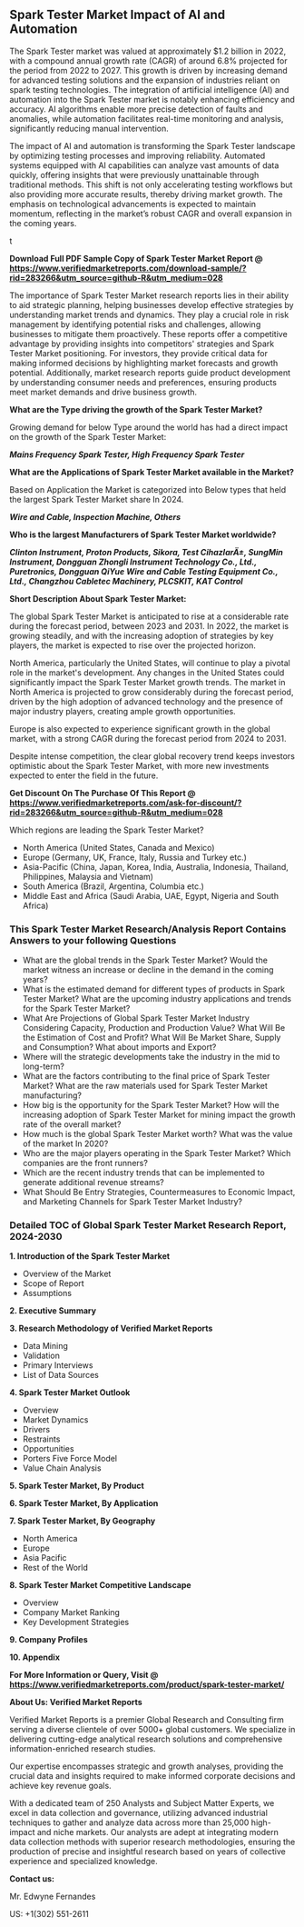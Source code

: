 <h2>Spark Tester Market Impact of AI and Automation</h2><p>The Spark Tester market was valued at approximately $1.2 billion in 2022, with a compound annual growth rate (CAGR) of around 6.8% projected for the period from 2022 to 2027. This growth is driven by increasing demand for advanced testing solutions and the expansion of industries reliant on spark testing technologies. The integration of artificial intelligence (AI) and automation into the Spark Tester market is notably enhancing efficiency and accuracy. AI algorithms enable more precise detection of faults and anomalies, while automation facilitates real-time monitoring and analysis, significantly reducing manual intervention.</p><p>The impact of AI and automation is transforming the Spark Tester landscape by optimizing testing processes and improving reliability. Automated systems equipped with AI capabilities can analyze vast amounts of data quickly, offering insights that were previously unattainable through traditional methods. This shift is not only accelerating testing workflows but also providing more accurate results, thereby driving market growth. The emphasis on technological advancements is expected to maintain momentum, reflecting in the market’s robust CAGR and overall expansion in the coming years.</p>t</p><p id="" class=""><strong>Download Full PDF Sample Copy of Spark Tester Market Report @ <a href="https://www.verifiedmarketreports.com/download-sample/?rid=283266&utm_source=github-R&utm_medium=028" target="_blank">https://www.verifiedmarketreports.com/download-sample/?rid=283266&utm_source=github-R&utm_medium=028</a></strong></p><p>The importance of&nbsp;Spark Tester Market research reports lies in their ability to aid strategic planning, helping businesses develop effective strategies by understanding market trends and dynamics. They play a crucial role in risk management by identifying potential risks and challenges, allowing businesses to mitigate them proactively. These reports offer a competitive advantage by providing insights into competitors' strategies and Spark Tester Market positioning. For investors, they provide critical data for making informed decisions by highlighting market forecasts and growth potential. Additionally, market research reports guide product development by understanding consumer needs and preferences, ensuring products meet market demands and drive business growth.</p><p><strong>What are the&nbsp;Type driving the growth of the Spark Tester Market?</strong></p><p id="" class="">Growing demand for below Type around the world has had a direct impact on the growth of the Spark Tester Market:</p><em><strong>Mains Frequency Spark Tester, High Frequency Spark Tester</strong></em></p><strong>What are the&nbsp;Applications&nbsp;of Spark Tester Market available in the Market?</strong></p><p id="" class="">Based on Application the Market is categorized into Below types that held the largest Spark Tester Market share In 2024.</p><em><strong>Wire and Cable, Inspection Machine, Others</strong></em></p><strong>Who is the largest Manufacturers of Spark Tester Market worldwide?</strong></p><p><em><strong>Clinton Instrument, Proton Products, Sikora, Test CihazlarÄ±, SungMin Instrument, Dongguan Zhongli Instrument Technology Co., Ltd., Puretronics, Dongguan QiYue Wire and Cable Testing Equipment Co., Ltd., Changzhou Cabletec Machinery, PLCSKIT, KAT Control</strong></em></p><p id="" class=""><strong>Short Description About Spark Tester Market:</strong></p><p>The global Spark Tester Market is anticipated to rise at a considerable rate during the forecast period, between 2023 and 2031. In 2022, the market is growing steadily, and with the increasing adoption of strategies by key players, the market is expected to rise over the projected horizon.</p><p>North America, particularly the United States, will continue to play a pivotal role in the market's development. Any changes in the United States could significantly impact the Spark Tester Market growth trends. The market in North America is projected to grow considerably during the forecast period, driven by the high adoption of advanced technology and the presence of major industry players, creating ample growth opportunities.</p><p>Europe is also expected to experience significant growth in the global market, with a strong CAGR during the forecast period from 2024 to 2031.</p><p>Despite intense competition, the clear global recovery trend keeps investors optimistic about the Spark Tester Market, with more new investments expected to enter the field in the future.</p><p id="" class=""><strong>Get Discount On The Purchase Of This Report @ <a href="https://www.verifiedmarketreports.com/ask-for-discount/?rid=283266&utm_source=github-R&utm_medium=028" target="_blank">https://www.verifiedmarketreports.com/ask-for-discount/?rid=283266&utm_source=github-R&utm_medium=028</a></strong></p>Which regions are leading the Spark Tester Market?</p><ul><li>North America (United States, Canada and Mexico)</li><li>Europe (Germany, UK, France, Italy, Russia and Turkey etc.)</li><li>Asia-Pacific (China, Japan, Korea, India, Australia, Indonesia, Thailand, Philippines, Malaysia and Vietnam)</li><li>South America (Brazil, Argentina, Columbia etc.)</li><li>Middle East and Africa (Saudi Arabia, UAE, Egypt, Nigeria and South Africa)</li></ul><h3 id="" class="">This Spark Tester Market Research/Analysis Report Contains Answers to your following Questions</h3><ul><li>What are the global trends in the Spark Tester Market? Would the market witness an increase or decline in the demand in the coming years?</li><li>What is the estimated demand for different types of products in Spark Tester Market? What are the upcoming industry applications and trends for the Spark Tester Market?</li><li>What Are Projections of Global Spark Tester Market Industry Considering Capacity, Production and Production Value? What Will Be the Estimation of Cost and Profit? What Will Be Market Share, Supply and Consumption? What about imports and Export?</li><li>Where will the strategic developments take the industry in the mid to long-term?</li><li>What are the factors contributing to the final price of Spark Tester Market? What are the raw materials used for Spark Tester Market manufacturing?</li><li>How big is the opportunity for the Spark Tester Market? How will the increasing adoption of Spark Tester Market for mining impact the growth rate of the overall market?</li><li>How much is the global Spark Tester Market worth? What was the value of the market In 2020?</li><li>Who are the major players operating in the Spark Tester Market? Which companies are the front runners?</li><li>Which are the recent industry trends that can be implemented to generate additional revenue streams?</li><li>What Should Be Entry Strategies, Countermeasures to Economic Impact, and Marketing Channels for Spark Tester Market Industry?</li></ul><h3 id="" class="">Detailed TOC of Global Spark Tester Market Research Report, 2024-2030</h3><p id="" class=""><strong>1. Introduction of the Spark Tester Market</strong></p><ul><li>Overview of the Market</li><li>Scope of Report</li><li>Assumptions</li></ul><p id="" class=""><strong>2. Executive Summary</strong></p><p id="" class=""><strong>3. Research Methodology of Verified Market Reports</strong></p><ul><li>Data Mining</li><li>Validation</li><li>Primary Interviews</li><li>List of Data Sources</li></ul><p id="" class=""><strong>4. Spark Tester Market Outlook</strong></p><ul><li>Overview</li><li>Market Dynamics</li><li>Drivers</li><li>Restraints</li><li>Opportunities</li><li>Porters Five Force Model</li><li>Value Chain Analysis</li></ul><p id="" class=""><strong>5. Spark Tester Market, By Product</strong></p><p id="" class=""><strong>6. Spark Tester Market, By Application</strong></p><p id="" class=""><strong>7. Spark Tester Market, By Geography</strong></p><ul><li>North America</li><li>Europe</li><li>Asia Pacific</li><li>Rest of the World</li></ul><p id="" class=""><strong>8. Spark Tester Market Competitive Landscape</strong></p><ul><li>Overview</li><li>Company Market Ranking</li><li>Key Development Strategies</li></ul><p id="" class=""><strong>9. Company Profiles</strong></p><p id="" class=""><strong>10. Appendix</strong></p><p id="" class=""><strong>For More Information or Query, Visit @ <a href="https://www.verifiedmarketreports.com/product/spark-tester-market/" target="_blank">https://www.verifiedmarketreports.com/product/spark-tester-market/</a></strong></p><p id="" class=""><strong>About Us: Verified Market Reports</strong></p><p id="" class="">Verified Market Reports is a premier Global Research and Consulting firm serving a diverse clientele of over 5000+ global customers. We specialize in delivering cutting-edge analytical research solutions and comprehensive information-enriched research studies.</p><p id="" class="">Our expertise encompasses strategic and growth analyses, providing the crucial data and insights required to make informed corporate decisions and achieve key revenue goals.</p><p id="" class="">With a dedicated team of 250 Analysts and Subject Matter Experts, we excel in data collection and governance, utilizing advanced industrial techniques to gather and analyze data across more than 25,000 high-impact and niche markets. Our analysts are adept at integrating modern data collection methods with superior research methodologies, ensuring the production of precise and insightful research based on years of collective experience and specialized knowledge.</p><p id="" class=""><strong>Contact us:</strong></p><p id="" class="">Mr. Edwyne Fernandes</p><p id="" class="">US: +1(302) 551-2611</p>